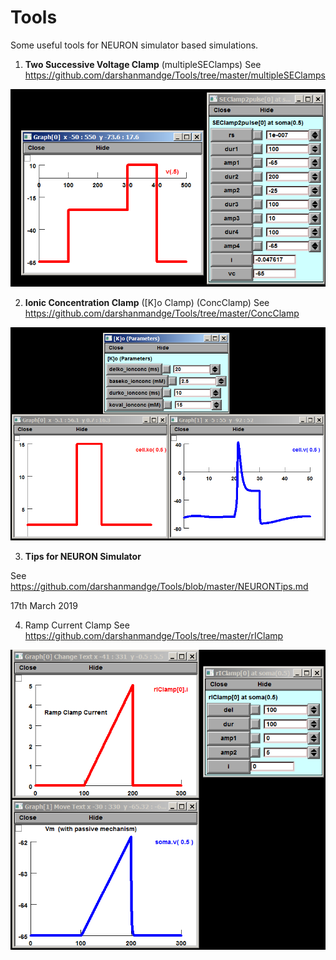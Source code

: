 # Tools
Some useful tools for NEURON simulator based simulations.

1. **Two Successive Voltage Clamp** (multipleSEClamps)
See https://github.com/darshanmandge/Tools/tree/master/multipleSEClamps

![Successive Clamp Example](https://github.com/darshanmandge/Tools/blob/master/twoseclamp.PNG)



2. **Ionic Concentration Clamp** ([K]o Clamp) (ConcClamp)
See https://github.com/darshanmandge/Tools/tree/master/ConcClamp

![Concentration Clamp Example](https://github.com/darshanmandge/Tools/blob/master/conclampeg.PNG)



3. **Tips for NEURON Simulator**

See https://github.com/darshanmandge/Tools/blob/master/NEURONTips.md

17th March 2019

4. Ramp Current Clamp 
See https://github.com/darshanmandge/Tools/tree/master/rIClamp

![ramp Current Clamp Example](https://github.com/darshanmandge/Tools/blob/master/riclamp_example.png)


